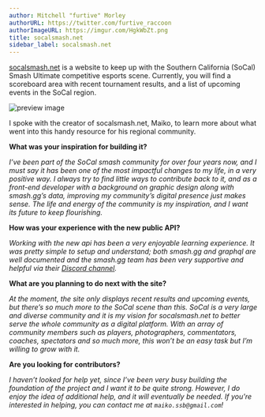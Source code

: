 ```yaml
---
author: Mitchell "furtive" Morley
authorURL: https://twitter.com/furtive_raccoon
authorImageURL: https://imgur.com/HgkWbZt.png
title: socalsmash.net
sidebar_label: socalsmash.net
---
```


<a href="https://socalsmash.net" target="_blank">socalsmash.net</a> is a website to keep up with the Southern California (SoCal) Smash Ultimate competitive esports scene.
Currently, you will find a scoreboard area with recent tournament results, and a list of upcoming events in the SoCal region.

![preview image](https://imgur.com/L4Ksqh2.png)

<!--truncate-->

I spoke with the creator of socalsmash.net, Maiko, to learn more about what went into this handy resource for his regional community.

**What was your inspiration for building it?**

*I’ve been part of the SoCal smash community for over four years now, and I must say it has been one of the most impactful
 changes to my life, in a very positive way.
I always try to find little ways to contribute back to it, and as a front-end developer with a background on graphic
 design along with smash.gg’s data, improving my community’s digital presence just makes sense.
The life and energy of the community is my inspiration, and I want its future to keep flourishing.*

**How was your experience with the new public API?**

*Working with the new api has been a very enjoyable learning experience.
It was pretty simple to setup and understand; both smash.gg and graphql are well documented and the smash.gg team has
 been very supportive and helpful via their [Discord channel](https://discord.gg/smashgg).*

**What are you planning to do next with the site?**

*At the moment, the site only displays recent results and upcoming events, but there’s so much more to the SoCal scene than
 this.
SoCal is a very large and diverse community and it is my vision for socalsmash.net to better serve the whole community as a
 digital platform.
With an array of community members such as players, photographers, commentators, coaches, spectators and so much more, this
 won’t be an easy task but I’m willing to grow with it.*

 **Are you looking for contributors?**

*I haven’t looked for help yet, since I’ve been very busy building the foundation of the project and I want it to be quite strong.
However, I do enjoy the idea of additional help, and it will eventually be needed.
If you're interested in helping, you can contact me at `maiko.ssb@gmail.com`!*